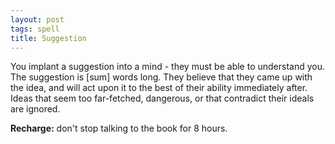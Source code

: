 ```yaml
---
layout: post
tags: spell
title: Suggestion
---
```

You implant a suggestion into a mind - they must be able to understand you. The suggestion is [sum] words long. They believe that they came up with the idea, and will act upon it to the best of their ability immediately after. Ideas that seem too far-fetched, dangerous, or that contradict their ideals are ignored.

<b>Recharge:</b> don't stop talking to the book for 8 hours.
